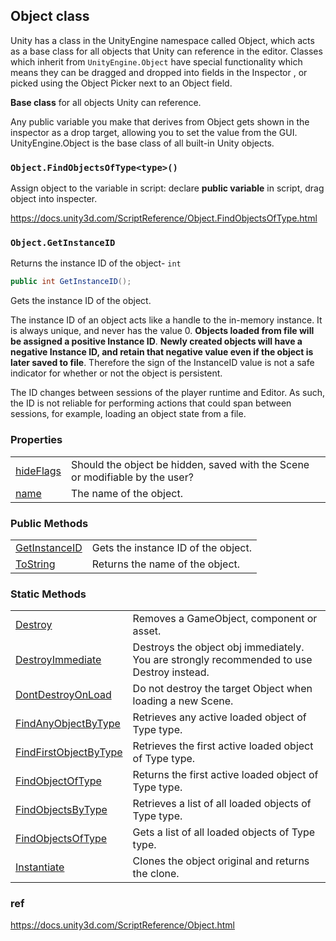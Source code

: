 ## Object class
Unity has a class in the UnityEngine namespace called Object, which acts as a base class for all objects that Unity can reference in the editor. Classes which inherit from `UnityEngine.Object` have special functionality which means they can be dragged and dropped into fields in the Inspector
, or picked using the Object Picker next to an Object field.

**Base class** for all objects Unity can reference.

Any public variable you make that derives from Object gets shown in the inspector as a drop target, allowing you to set the value from the GUI. UnityEngine.Object is the base class of all built-in Unity objects.


### `Object.FindObjectsOfType<type>()`

Assign object to the variable in script:
declare **public variable** in script, drag object into inspecter.

https://docs.unity3d.com/ScriptReference/Object.FindObjectsOfType.html

### `Object.GetInstanceID`

Returns the instance ID of the object- `int`

```cs
public int GetInstanceID();
```
Gets the instance ID of the object.

The instance ID of an object acts like a handle to the in-memory instance. It is always unique, and never has the value 0. **Objects loaded from file will be assigned a positive Instance ID**. **Newly created objects will have a negative Instance ID, and retain that negative value even if the object is later saved to file**. Therefore the sign of the InstanceID value is not a safe indicator for whether or not the object is persistent.

The ID changes between sessions of the player runtime and Editor. As such, the ID is not reliable for performing actions that could span between sessions, for example, loading an object state from a file.

### Properties

<table class="list"><tbody><tr><td class="lbl"><a href="https://docs.unity3d.com/ScriptReference/Object.htmlObject-hideFlags.html">hideFlags</a></td><td class="desc">Should the object be hidden, saved with the Scene or modifiable by the user?</td></tr><tr><td class="lbl"><a href="https://docs.unity3d.com/ScriptReference/Object.htmlObject-name.html">name</a></td><td class="desc">The name of the object.</td></tr></tbody></table>

### Public Methods

<table class="list"><tbody><tr><td class="lbl"><a href="https://docs.unity3d.com/ScriptReference/Object.htmlObject.GetInstanceID.html">GetInstanceID</a></td><td class="desc">Gets the instance ID of the object.</td></tr><tr><td class="lbl"><a href="https://docs.unity3d.com/ScriptReference/Object.htmlObject.ToString.html">ToString</a></td><td class="desc">Returns the name of the object.</td></tr></tbody></table>

### Static Methods

<table class="list"><tbody><tr><td class="lbl"><a href="https://docs.unity3d.com/ScriptReference/Object.htmlObject.Destroy.html">Destroy</a></td><td class="desc">Removes a GameObject, component or asset.</td></tr><tr><td class="lbl"><a href="https://docs.unity3d.com/ScriptReference/Object.htmlObject.DestroyImmediate.html">DestroyImmediate</a></td><td class="desc">Destroys the object obj immediately. You are strongly recommended to use Destroy instead.</td></tr><tr><td class="lbl"><a href="https://docs.unity3d.com/ScriptReference/Object.htmlObject.DontDestroyOnLoad.html">DontDestroyOnLoad</a></td><td class="desc">Do not destroy the target Object when loading a new Scene.</td></tr><tr><td class="lbl"><a href="https://docs.unity3d.com/ScriptReference/Object.htmlObject.FindAnyObjectByType.html">FindAnyObjectByType</a></td><td class="desc">Retrieves any active loaded object of Type type.</td></tr><tr><td class="lbl"><a href="https://docs.unity3d.com/ScriptReference/Object.htmlObject.FindFirstObjectByType.html">FindFirstObjectByType</a></td><td class="desc">Retrieves the first active loaded object of Type type.</td></tr><tr><td class="lbl"><a href="https://docs.unity3d.com/ScriptReference/Object.htmlObject.FindObjectOfType.html">FindObjectOfType</a></td><td class="desc">Returns the first active loaded object of Type type.</td></tr><tr><td class="lbl"><a href="https://docs.unity3d.com/ScriptReference/Object.htmlObject.FindObjectsByType.html">FindObjectsByType</a></td><td class="desc">Retrieves a list of all loaded objects of Type type.</td></tr><tr><td class="lbl"><a href="https://docs.unity3d.com/ScriptReference/Object.htmlObject.FindObjectsOfType.html">FindObjectsOfType</a></td><td class="desc">Gets a list of all loaded objects of Type type.</td></tr><tr><td class="lbl"><a href="https://docs.unity3d.com/ScriptReference/Object.htmlObject.Instantiate.html">Instantiate</a></td><td class="desc">Clones the object original and returns the clone.</td></tr></tbody></table>



### ref
https://docs.unity3d.com/ScriptReference/Object.html

